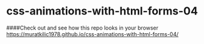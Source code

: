 # css-animations-with-html-forms-04

####Check out and see how this repo looks in your browser https://muratkilic1978.github.io/css-animations-with-html-forms-04/
